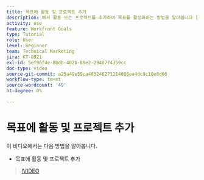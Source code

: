 ```yaml
---
title: 목표에 활동 및 프로젝트 추가
description: 에서 활동 또는 프로젝트를 추가하여 목표를 활성화하는 방법을 알아봅니다 [!DNL Workfront Goals].
activity: use
feature: Workfront Goals
type: Tutorial
role: User
level: Beginner
team: Technical Marketing
jira: KT-8921
exl-id: 5ef96f4e-8bdb-402b-89e2-2940774359cc
doc-type: video
source-git-commit: a25a49e59ca483246271214886ea4dc9c10e8d66
workflow-type: tm+mt
source-wordcount: '49'
ht-degree: 0%

---
```


# 목표에 활동 및 프로젝트 추가

이 비디오에서는 다음 방법을 알아봅니다.

* 목표에 활동 및 프로젝트 추가

>[!VIDEO](https://video.tv.adobe.com/v/335193/?quality=12&learn=on)
